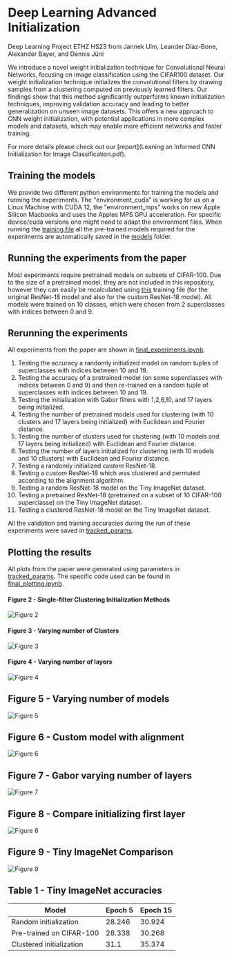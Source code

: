# Deep Learning Advanced Initialization

Deep Learning Project ETHZ HS23 from Jannek Ulm, Leander Diaz-Bone, Alexander Bayer, and Dennis Jüni

We introduce a novel weight initialization technique for Convolutional Neural Networks, focusing on image classification using the CIFAR100 dataset. Our weight initialization technique initializes the convolutional filters by drawing samples from a clustering computed on previously learned filters. Our findings show that this method significantly outperforms known initialization techniques, improving validation accuracy and leading to better generalization on unseen image datasets. This offers a new approach to CNN weight initialization, with potential applications in more complex models and datasets, which may enable more efficient networks and faster training.

For more details please check out our [report](Leaning an Informed CNN Initialization for Image Classification.pdf).



## Training the models

We provide two different python environments for training the models and running the experiments. The "environment_cuda" is working for us on a Linux Machine with CUDA 12, the "environment_mps" works on new Apple Silicon Macbooks and uses the Apples MPS GPU acceleration. For specific device/cuda versions one might need to adapt the environment files. When running the [training file](./resnet18_training.py) all the pre-trained models required for the experiments are automatically saved in the [models](./experiment_results/models) folder. 

## Running the experiments from the paper

Most experiments require pretrained models on subsets of CIFAR-100.
Due to the size of a pretrained model, they are not included in this repository, however they can easily be recalculated using [this](./Custom_ResNet18_Training.py) training file (for the original ResNet-18 model and also for the custom ResNet-18 model).
All models were trained on 10 classes, which were chosen from 2 superclasses with indices between 0 and 9.

## Rerunning the experiments

All experiments from the paper are shown in [final_experiments.ipynb](./final_experiments.ipynb).

1. Testing the accuracy a randomly initialized model on random tuples of superclasses with indices between 10 and 19.
2. Testing the accuracy of a pretrained model (on some superclasses with indices between 0 and 9) and then re-trained on a random tuple of superclasses with indices between 10 and 19.
3. Testing the initialization with Gabor filters with 1,2,6,10, and 17 layers being initialized.
4. Testing the number of pretrained models used for clustering (with 10 clusters and 17 layers being initialized) with Euclidean and Fourier distance.
5. Testing the number of clusters used for clustering (with 10 models and 17 layers being initialized) with Euclidean and Fourier distance.
6. Testing the number of layers initialized for clustering (with 10 models and 10 cllusters) with Euclidean and Fourier distance.
7. Testing a randomly initialized _custom_ ResNet-18.
8. Testing a _custom_ ResNet-18 which was clustered and permuted according to the alignment algorithm.
9. Testing a random ResNet-18 model on the Tiny ImageNet dataset.
10. Testing a pretrained ResNet-18 (pretrained on a subset of 10 CIFAR-100 superclasse) on the Tiny ImageNet dataset.
11. Testing a clustered ResNet-18 model on the Tiny ImageNet dataset.

All the validation and training accuracies during the run of these experiments were saved in [tracked_params](./experiment_results/tracked_params/).

## Plotting the results

All plots from the paper were generated using parameters in [tracked_params](./experiment_results/tracked_params/).
The specific code used can be found in [final_plotting.ipynb](./final_plotting.ipynb).

#### Figure 2 - Single-filter Clustering Initialization Methods

![Figure 2](/experiment_results/plots/figure2.png)

#### Figure 3 - Varying number of Clusters

![Figure 3](/experiment_results/plots/figure3.png)

#### Figure 4 - Varying number of layers

![Figure 4](/experiment_results/plots/figure4.png)

## Figure 5 - Varying number of models

![Figure 5](/experiment_results/plots/figure5.png)

## Figure 6 - Custom model with alignment

![Figure 6](/experiment_results/plots/figure6.png)

## Figure 7 - Gabor varying number of layers

![Figure 7](/experiment_results/plots/figure7.png)

## Figure 8 - Compare initializing first layer

![Figure 8](/experiment_results/plots/figure8.png)

## Figure 9 - Tiny ImageNet Comparison

![Figure 9](/experiment_results/plots/figure9.png)

## Table 1 - Tiny ImageNet accuracies

| Model                    | Epoch 5 | Epoch 15 |
| ------------------------ | ------- | -------- |
| Random initialization    | 28.246  | 30.924   |
| Pre-trained on CIFAR-100 | 28.338  | 30.268   |
| Clustered initialization | 31.1    | 35.374   |
